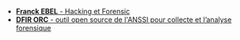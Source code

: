 - [**Franck EBEL** - Hacking et Forensic](https://www.editions-eni.fr/livre/hacking-et-forensic-developpez-vos-propres-outils-en-python-2ieme-edition-9782746099715)
- [**DFIR ORC** - outil open source de l'ANSSI pour collecte et l’analyse forensique](https://www.ssi.gouv.fr/actualite/decouvrez-dfir-orc-un-outil-de-collecte-libre-pour-lanalyse-forensique/)
